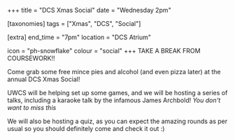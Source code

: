 +++
title = "DCS Xmas Social"
date = "Wednesday 2pm"

[taxonomies]
tags = ["Xmas", "DCS", "Social"]

[extra]
end_time = "7pm"
location = "DCS Atrium"

icon = "ph-snowflake"
colour = "social"
+++
TAKE A BREAK FROM COURSEWORK!! 

Come grab some free mince pies and alcohol (and even pizza later) at the annual DCS Xmas Social!

UWCS will be helping set up some games, and we will be hosting a series of talks, including a karaoke talk by the infamous James Archbold! *You don't want to miss this*

We will also be hosting a quiz, as you can expect the amazing rounds as per usual so you should definitely come and check it out :)
